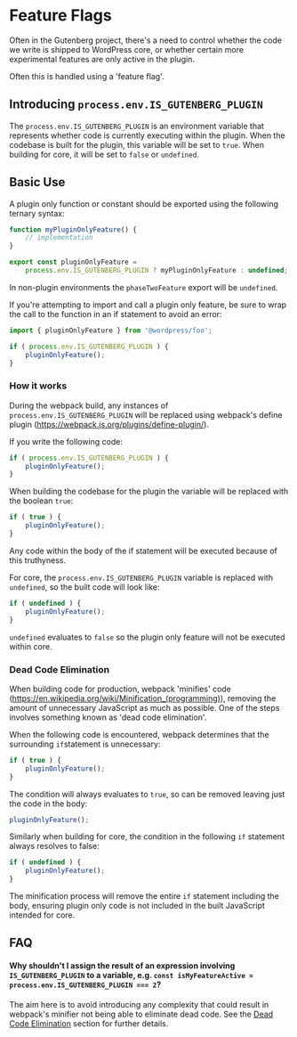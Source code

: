 # Feature Flags

Often in the Gutenberg project, there's a need to control whether the code we write is shipped to WordPress core, or whether certain more experimental features are only active in the plugin.

Often this is handled using a 'feature flag'.

## Introducing `process.env.IS_GUTENBERG_PLUGIN`

The `process.env.IS_GUTENBERG_PLUGIN` is an environment variable that represents whether code is currently executing within the plugin. When the codebase is built for the plugin, this variable will be set to `true`. When building for core, it will be set to `false` or `undefined`.

## Basic Use

A plugin only function or constant should be exported using the following ternary syntax:

```js
function myPluginOnlyFeature() {
	// implementation
}

export const pluginOnlyFeature =
	process.env.IS_GUTENBERG_PLUGIN ? myPluginOnlyFeature : undefined;
```

In non-plugin environments the `phaseTwoFeature` export will be `undefined`.

If you're attempting to import and call a plugin only feature, be sure to wrap the call to the function in an if statement to avoid an error:

```js
import { pluginOnlyFeature } from '@wordpress/foo';

if ( process.env.IS_GUTENBERG_PLUGIN ) {
	pluginOnlyFeature();
}
```

### How it works

During the webpack build, any instances of `process.env.IS_GUTENBERG_PLUGIN` will be replaced using webpack's define plugin (https://webpack.js.org/plugins/define-plugin/).

If you write the following code:

```js
if ( process.env.IS_GUTENBERG_PLUGIN ) {
	pluginOnlyFeature();
}
```

When building the codebase for the plugin the variable will be replaced with the boolean `true`:

```js
if ( true ) {
	pluginOnlyFeature();
}
```

Any code within the body of the if statement will be executed because of this truthyness.

For core, the `process.env.IS_GUTENBERG_PLUGIN` variable is replaced with `undefined`, so the built code will look like:

```js
if ( undefined ) {
	pluginOnlyFeature();
}
```

`undefined` evaluates to `false` so the plugin only feature will not be executed within core.

### Dead Code Elimination

When building code for production, webpack 'minifies' code (https://en.wikipedia.org/wiki/Minification_(programming)), removing the amount of unnecessary JavaScript as much as possible. One of the steps involves something known as 'dead code elimination'.

When the following code is encountered, webpack determines that the surrounding `if`statement is unnecessary:

```js
if ( true ) {
	pluginOnlyFeature();
}
```

The condition will always evaluates to `true`, so can be removed leaving just the code in the body:

```js
pluginOnlyFeature();
```

Similarly when building for core, the condition in the following `if` statement always resolves to false:

```js
if ( undefined ) {
	pluginOnlyFeature();
}
```

The minification process will remove the entire `if` statement including the body, ensuring plugin only code is not included in the built JavaScript intended for core.

## FAQ

#### Why shouldn't I assign the result of an expression involving `IS_GUTENBERG_PLUGIN` to a variable, e.g. `const isMyFeatureActive = process.env.IS_GUTENBERG_PLUGIN === 2`?

The aim here is to avoid introducing any complexity that could result in webpack's minifier not being able to eliminate dead code. See the [Dead Code Elimination](#dead-code-elimination) section for further details.
